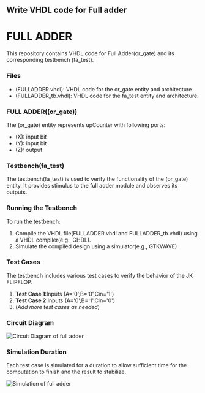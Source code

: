 ## Write VHDL code for Full adder

# **FULL ADDER**
This repository contains VHDL code for Full Adder(or_gate) and its corresponding testbench (fa_test).

### Files
 - (FULLADDER.vhdl): VHDL code for the or_gate entity and architecture
 - (FULLADDER_tb.vhdl): VHDL code for the fa_test entity and architecture.

### FULL ADDER((or_gate))
The (or_gate) entity represents upCounter with following ports: 
 - (X):  input bit
 - (Y):  input bit
 - (Z): output

### Testbench(fa_test)
The testbench(fa_test) is used to verify the functionality of the (or_gate) entity. It provides stimulus to the full adder module and observes its outputs.

### Running the Testbench
To run the testbench: 

 1. Compile the VHDL file(FULLADDER.vhdl and FULLADDER_tb.vhdl) using a VHDL compiler(e.g., GHDL).
 2. Simulate the compiled design using a simulator(e.g., GTKWAVE)

### Test Cases
The testbench includes various test cases to verify the behavior of the JK FLIPFLOP: 
 1. **Test Case 1**:Inputs (A='0',B='0',Cin='1')
 2. **Test Case 2**:Inputs (A='0',B='1',Cin='0')
 3. (*Add more test cases as needed*)

### Circuit Diagram
 ![Circuit Diagram of full adder](/Full%20adder/fulladder.png)

### Simulation Duration
 Each test case is simulated for a duration to allow  sufficient time for the computation to finish and the result to stabilize.

 ![Simulation of full adder](/Full%20adder/Image_full_adder.png)

